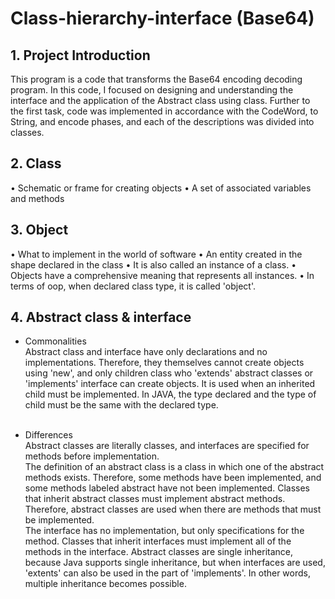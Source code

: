 # Class-hierarchy-interface (Base64)

## 1. Project Introduction<br />
This program is a code that transforms the Base64 encoding decoding program. In this code, I focused on designing and understanding the interface and the application of the Abstract class using class. Further to the first task, code was implemented in accordance with the CodeWord, to String, and encode phases, and each of the descriptions was divided into classes.

## 2. Class
• Schematic or frame for creating objects
• A set of associated variables and methods

## 3. Object
• What to implement in the world of software
• An entity created in the shape declared in the class
• It is also called an instance of a class.
• Objects have a comprehensive meaning that represents all instances.
• In terms of oop, when declared class type, it is called 'object'.

## 4. Abstract class & interface

* Commonalities<br />
Abstract class and interface have only declarations and no implementations. Therefore, they themselves cannot create objects using 'new', and only children class who 'extends' abstract classes or 'implements' interface can create objects. It is used when an inherited child must be implemented. In JAVA, the type declared and the type of child must be the same with the declared type. <br /><br /> 

* Differences<br />
Abstract classes are literally classes, and interfaces are specified for methods before implementation.<br />
The definition of an abstract class is a class in which one of the abstract methods exists.
Therefore, some methods have been implemented, and some methods labeled abstract have not been implemented.
Classes that inherit abstract classes must implement abstract methods. Therefore, abstract classes are used when there are methods that must be implemented.<br />
The interface has no implementation, but only specifications for the method. Classes that inherit interfaces must implement all of the methods in the interface. Abstract classes are single inheritance, because Java supports single inheritance, but when interfaces are used, 'extents' can also be used in the part of 'implements'. In other words, multiple inheritance becomes possible.


